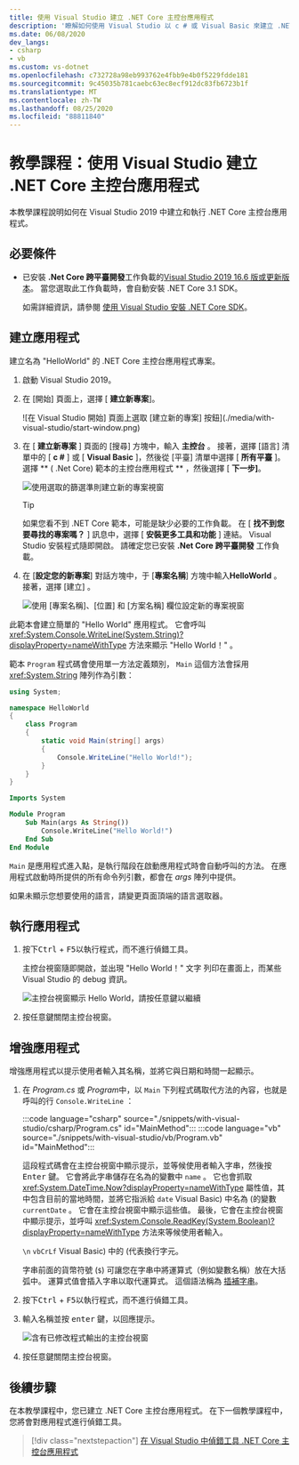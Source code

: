 ```yaml
---
title: 使用 Visual Studio 建立 .NET Core 主控台應用程式
description: '瞭解如何使用 Visual Studio 以 c # 或 Visual Basic 來建立 .NET Core 主控台應用程式。'
ms.date: 06/08/2020
dev_langs:
- csharp
- vb
ms.custom: vs-dotnet
ms.openlocfilehash: c732728a98eb993762e4fbb9e4b0f5229fdde181
ms.sourcegitcommit: 9c45035b781caebc63ec8ecf912dc83fb6723b1f
ms.translationtype: MT
ms.contentlocale: zh-TW
ms.lasthandoff: 08/25/2020
ms.locfileid: "88811840"
---
```

# <a name="tutorial-create-a-net-core-console-application-using-visual-studio"></a>教學課程：使用 Visual Studio 建立 .NET Core 主控台應用程式

本教學課程說明如何在 Visual Studio 2019 中建立和執行 .NET Core 主控台應用程式。

## <a name="prerequisites"></a>必要條件

- 已安裝 **.Net Core 跨平臺開發**工作負載的[Visual Studio 2019 16.6 版或更新版本](https://visualstudio.microsoft.com/downloads/?utm_medium=microsoft&utm_source=docs.microsoft.com&utm_campaign=inline+link&utm_content=download+vs2019)。 當您選取此工作負載時，會自動安裝 .NET Core 3.1 SDK。

  如需詳細資訊，請參閱 [使用 Visual Studio 安裝 .NET Core SDK](../install/sdk.md?pivots=os-windows#install-with-visual-studio)。

## <a name="create-the-app"></a>建立應用程式

建立名為 "HelloWorld" 的 .NET Core 主控台應用程式專案。

1. 啟動 Visual Studio 2019。

1. 在 [開始] 頁面上，選擇 [ **建立新專案**]。

   ![在 Visual Studio 開始] 頁面上選取 [建立新的專案] 按鈕](./media/with-visual-studio/start-window.png)

1. 在 [ **建立新專案** ] 頁面的 [搜尋] 方塊中，輸入 **主控台** 。 接著，選擇 [語言] 清單中的 [ **c #** ] 或 [ **Visual Basic** ]，然後從 [平臺] 清單中選擇 [ **所有平臺** ]。 選擇 ** ( .Net Core) 範本的主控台應用程式 ** ，然後選擇 [ **下一步]**。

   ![使用選取的篩選準則建立新的專案視窗](./media/with-visual-studio/create-new-project.png)

   > [!TIP]
   > 如果您看不到 .NET Core 範本，可能是缺少必要的工作負載。 在 [ **找不到您要尋找的專案嗎？** ] 訊息中，選擇 [ **安裝更多工具和功能** ] 連結。 Visual Studio 安裝程式隨即開啟。 請確定您已安裝 **.Net Core 跨平臺開發** 工作負載。

1. 在 [**設定您的新專案**] 對話方塊中，于 [**專案名稱**] 方塊中輸入**HelloWorld** 。 接著，選擇 [建立]  。

   ![使用 [專案名稱]、[位置] 和 [方案名稱] 欄位設定新的專案視窗](./media/with-visual-studio/configure-new-project.png)

此範本會建立簡單的 "Hello World" 應用程式。 它會呼叫 <xref:System.Console.WriteLine(System.String)?displayProperty=nameWithType> 方法來顯示 "Hello World！" 。

範本 `Program` 程式碼會使用單一方法定義類別， `Main` 這個方法會採用 <xref:System.String> 陣列作為引數：

```csharp
using System;

namespace HelloWorld
{
    class Program
    {
        static void Main(string[] args)
        {
            Console.WriteLine("Hello World!");
        }
    }
}
```

```vb
Imports System

Module Program
    Sub Main(args As String())
        Console.WriteLine("Hello World!")
    End Sub
End Module
```

`Main` 是應用程式進入點，是執行階段在啟動應用程式時會自動呼叫的方法。 在應用程式啟動時所提供的所有命令列引數，都會在 *args* 陣列中提供。

如果未顯示您想要使用的語言，請變更頁面頂端的語言選取器。

## <a name="run-the-app"></a>執行應用程式

1. 按下<kbd>Ctrl</kbd> + <kbd>F5</kbd>以執行程式，而不進行偵錯工具。

   主控台視窗隨即開啟，並出現 "Hello World！" 文字 列印在畫面上，而某些 Visual Studio 的 debug 資訊。

   ![主控台視窗顯示 Hello World，請按任意鍵以繼續](./media/with-visual-studio/hello-world-console.png)

1. 按任意鍵關閉主控台視窗。

## <a name="enhance-the-app"></a>增強應用程式

增強應用程式以提示使用者輸入其名稱，並將它與日期和時間一起顯示。

1. 在 *Program.cs* 或 *Program*中，以 `Main` 下列程式碼取代方法的內容，也就是呼叫的行 `Console.WriteLine` ：

   :::code language="csharp" source="./snippets/with-visual-studio/csharp/Program.cs" id="MainMethod":::
   :::code language="vb" source="./snippets/with-visual-studio/vb/Program.vb" id="MainMethod":::

   這段程式碼會在主控台視窗中顯示提示，並等候使用者輸入字串，然後按 <kbd>Enter</kbd> 鍵。 它會將此字串儲存在名為的變數中 `name` 。 它也會抓取 <xref:System.DateTime.Now?displayProperty=nameWithType> 屬性值，其中包含目前的當地時間，並將它指派給 `date` Visual Basic) 中名為 (的變數 `currentDate` 。 它會在主控台視窗中顯示這些值。 最後，它會在主控台視窗中顯示提示，並呼叫 <xref:System.Console.ReadKey(System.Boolean)?displayProperty=nameWithType> 方法來等候使用者輸入。

   `\n` `vbCrLf` Visual Basic) 中的 (代表換行字元。

   字串前面的貨幣符號 (`$`) 可讓您在字串中將運算式（例如變數名稱）放在大括弧中。 運算式值會插入字串以取代運算式。 這個語法稱為 [插補字串](../../csharp/language-reference/tokens/interpolated.md)。

1. 按下<kbd>Ctrl</kbd> + <kbd>F5</kbd>以執行程式，而不進行偵錯工具。

1. 輸入名稱並按 <kbd>enter</kbd> 鍵，以回應提示。

   ![含有已修改程式輸出的主控台視窗](./media/with-visual-studio/hello-world-update.png)

1. 按任意鍵關閉主控台視窗。

## <a name="next-steps"></a>後續步驟

在本教學課程中，您已建立 .NET Core 主控台應用程式。 在下一個教學課程中，您將會對應用程式進行偵錯工具。

> [!div class="nextstepaction"]
> [在 Visual Studio 中偵錯工具 .NET Core 主控台應用程式](debugging-with-visual-studio.md)

